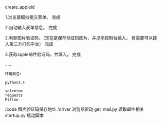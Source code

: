 create_appleid

1.浏览器模拟提交表单。	完成

2.自动输入表单信息。 完成

2.判断图片验证码。（现在是保存验证码图片，并提示控制台输入。 有需要可以接入第三方打码平台）	完成

3.获取apple邮件验证码，并填入。 	完成

 ......

	环境和包:

	python3.4

	selenium
	requests
	Pillow

/code   图片验证码保存地址
/driver 浏览器驱动
get_mail.py 读取邮件相关
startup.py 启动脚本